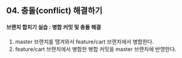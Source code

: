 ## 04. 충돌(conflict) 해결하기





#### 브랜치 합치기 실습 : 병합 커밋 및 충돌 해결

1. master 브랜치를 땡겨와서 feature/cart 브랜치에서 병합한다.
2. feature/cart 브랜치에서 병합한 병합 커밋을 master 브랜치에 반영한다.

